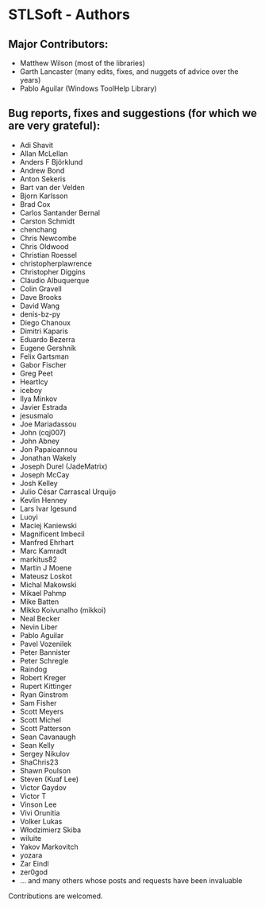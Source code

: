 # STLSoft - Authors

## Major Contributors:

* Matthew Wilson        (most of the libraries)
* Garth Lancaster       (many edits, fixes, and nuggets of advice over the years)
* Pablo Aguilar         (Windows ToolHelp Library)


## Bug reports, fixes and suggestions (for which we are very grateful):

* Adi Shavit
* Allan McLellan
* Anders F Björklund
* Andrew Bond
* Anton Sekeris
* Bart van der Velden
* Bjorn Karlsson
* Brad Cox
* Carlos Santander Bernal
* Carston Schmidt
* chenchang
* Chris Newcombe
* Chris Oldwood
* Christian Roessel
* christopherplawrence
* Christopher Diggins
* Cláudio Albuquerque
* Colin Gravell
* Dave Brooks
* David Wang
* denis-bz-py
* Diego Chanoux
* Dimitri Kaparis
* Eduardo Bezerra
* Eugene Gershnik
* Felix Gartsman
* Gabor Fischer
* Greg Peet
* HeartIcy
* iceboy
* Ilya Minkov
* Javier Estrada
* jesusmalo
* Joe Mariadassou
* John (cqj007)
* John Abney
* Jon Papaioannou
* Jonathan Wakely
* Joseph Durel (JadeMatrix)
* Joseph McCay
* Josh Kelley
* Julio César Carrascal Urquijo
* Kevlin Henney
* Lars Ivar Igesund
* Luoyi
* Maciej Kaniewski
* Magnificent Imbecil
* Manfred Ehrhart
* Marc Kamradt
* markitus82
* Martin J Moene
* Mateusz Loskot
* Michal Makowski
* Mikael Pahmp
* Mike Batten
* Mikko Koivunalho (mikkoi)
* Neal Becker
* Nevin Liber
* Pablo Aguilar
* Pavel Vozenilek
* Peter Bannister
* Peter Schregle
* Raindog
* Robert Kreger
* Rupert Kittinger
* Ryan Ginstrom
* Sam Fisher
* Scott Meyers
* Scott Michel
* Scott Patterson
* Sean Cavanaugh
* Sean Kelly
* Sergey Nikulov
* ShaChris23
* Shawn Poulson
* Steven (Kuaf Lee)
* Victor Gaydov
* Victor T
* Vinson Lee
* Vivi Orunitia
* Volker Lukas
* Włodzimierz Skiba
* wiluite
* Yakov Markovitch
* yozara
* Zar Eindl
* zer0god
* ... and many others whose posts and requests have been invaluable

Contributions are welcomed.

